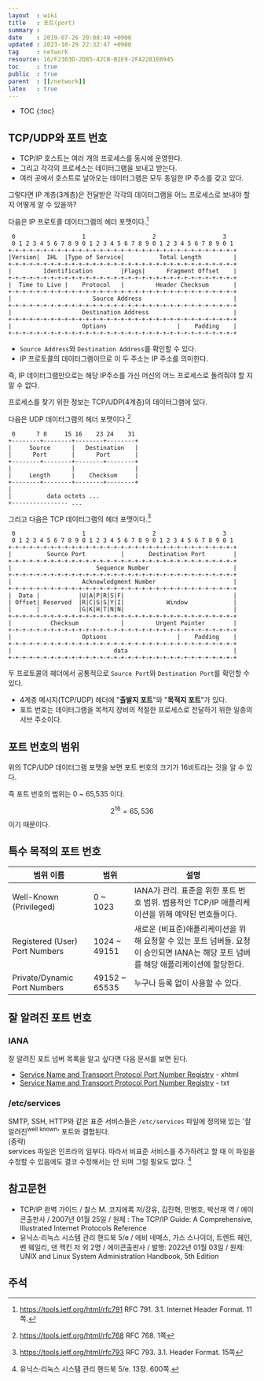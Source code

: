 ```yaml
---
layout  : wiki
title   : 포트(port)
summary : 
date    : 2019-07-26 20:08:40 +0900
updated : 2023-10-29 22:32:47 +0900
tag     : network
resource: 16/F2303D-2D85-42CB-B2E9-2FA2281EB945
toc     : true
public  : true
parent  : [[/network]]
latex   : true
---
```

* TOC
{:toc}

## TCP/UDP와 포트 번호

* TCP/IP 호스트는 여러 개의 프로세스를 동시에 운영한다.
* 그리고 각각의 프로세스는 데이터그램을 보내고 받는다.
* 여러 곳에서 호스트로 날아오는 데이터그램은 모두 동일한 IP 주소를 갖고 있다.

그렇다면 IP 계층(3계층)은 전달받은 각각의 데이터그램을 어느 프로세스로 보내야 할지 어떻게 알 수 있을까?

다음은 IP 프로토콜 데이터그램의 헤더 포맷이다.[^ip-datagram]

```text
 0                   1                   2                   3
 0 1 2 3 4 5 6 7 8 9 0 1 2 3 4 5 6 7 8 9 0 1 2 3 4 5 6 7 8 9 0 1
+-+-+-+-+-+-+-+-+-+-+-+-+-+-+-+-+-+-+-+-+-+-+-+-+-+-+-+-+-+-+-+-+
|Version|  IHL  |Type of Service|          Total Length         |
+-+-+-+-+-+-+-+-+-+-+-+-+-+-+-+-+-+-+-+-+-+-+-+-+-+-+-+-+-+-+-+-+
|         Identification        |Flags|      Fragment Offset    |
+-+-+-+-+-+-+-+-+-+-+-+-+-+-+-+-+-+-+-+-+-+-+-+-+-+-+-+-+-+-+-+-+
|  Time to Live |    Protocol   |         Header Checksum       |
+-+-+-+-+-+-+-+-+-+-+-+-+-+-+-+-+-+-+-+-+-+-+-+-+-+-+-+-+-+-+-+-+
|                       Source Address                          |
+-+-+-+-+-+-+-+-+-+-+-+-+-+-+-+-+-+-+-+-+-+-+-+-+-+-+-+-+-+-+-+-+
|                    Destination Address                        |
+-+-+-+-+-+-+-+-+-+-+-+-+-+-+-+-+-+-+-+-+-+-+-+-+-+-+-+-+-+-+-+-+
|                    Options                    |    Padding    |
+-+-+-+-+-+-+-+-+-+-+-+-+-+-+-+-+-+-+-+-+-+-+-+-+-+-+-+-+-+-+-+-+
```

* `Source Address`와 `Destination Address`를 확인할 수 있다.
* IP 프로토콜의 데이터그램이므로 이 두 주소는 IP 주소를 의미한다.

즉, IP 데이터그램만으로는 해당 IP주소를 가신 머신의 어느 프로세스로 돌려줘야 할 지 알 수 없다.

프로세스를 찾기 위한 정보는 TCP/UDP(4계층)의 데이터그램에 있다.

다음은 UDP 데이터그램의 헤더 포맷이다.[^udp-datagram]

```text
 0      7 8     15 16    23 24    31
+--------+--------+--------+--------+
|     Source      |   Destination   |
|      Port       |      Port       |
+--------+--------+--------+--------+
|                 |                 |
|     Length      |    Checksum     |
+--------+--------+--------+--------+
|
|          data octets ...
+---------------- ...
```

그리고 다음은 TCP 데이터그램의 헤더 포맷이다.[^tcp-datagram]

```text
 0                   1                   2                   3
 0 1 2 3 4 5 6 7 8 9 0 1 2 3 4 5 6 7 8 9 0 1 2 3 4 5 6 7 8 9 0 1
+-+-+-+-+-+-+-+-+-+-+-+-+-+-+-+-+-+-+-+-+-+-+-+-+-+-+-+-+-+-+-+-+
|          Source Port          |       Destination Port        |
+-+-+-+-+-+-+-+-+-+-+-+-+-+-+-+-+-+-+-+-+-+-+-+-+-+-+-+-+-+-+-+-+
|                        Sequence Number                        |
+-+-+-+-+-+-+-+-+-+-+-+-+-+-+-+-+-+-+-+-+-+-+-+-+-+-+-+-+-+-+-+-+
|                    Acknowledgment Number                      |
+-+-+-+-+-+-+-+-+-+-+-+-+-+-+-+-+-+-+-+-+-+-+-+-+-+-+-+-+-+-+-+-+
|  Data |           |U|A|P|R|S|F|                               |
| Offset| Reserved  |R|C|S|S|Y|I|            Window             |
|       |           |G|K|H|T|N|N|                               |
+-+-+-+-+-+-+-+-+-+-+-+-+-+-+-+-+-+-+-+-+-+-+-+-+-+-+-+-+-+-+-+-+
|           Checksum            |         Urgent Pointer        |
+-+-+-+-+-+-+-+-+-+-+-+-+-+-+-+-+-+-+-+-+-+-+-+-+-+-+-+-+-+-+-+-+
|                    Options                    |    Padding    |
+-+-+-+-+-+-+-+-+-+-+-+-+-+-+-+-+-+-+-+-+-+-+-+-+-+-+-+-+-+-+-+-+
|                             data                              |
+-+-+-+-+-+-+-+-+-+-+-+-+-+-+-+-+-+-+-+-+-+-+-+-+-+-+-+-+-+-+-+-+
```

두 프로토콜의 헤더에서 공통적으로 `Source Port`와 `Destination Port`를 확인할 수 있다.

* 4계층 메시지(TCP/UDP) 헤더에 "**출발지 포트**"와 "**목적지 포트**"가 있다.
* 포트 번호는 데이터그램을 목적지 장비의 적절한 프로세스로 전달하기 위한 일종의 서브 주소이다.

## 포트 번호의 범위

위의 TCP/UDP 데이터그램 포맷을 보면 포트 번호의 크기가 16비트라는 것을 알 수 있다.

즉 포트 번호의 범위는 0 ~ 65,535 이다.

$$2^{16} = 65,536$$이기 때문이다.

## 특수 목적의 포트 번호

| 범위 이름                      | 범위          | 설명                                                                                                                                 |
|--------------------------------|---------------|--------------------------------------------------------------------------------------------------------------------------------------|
| Well-Known (Privileged)        | 0 ~ 1023      | IANA가 관리. 표준을 위한 포트 번호 범위. 범용적인 TCP/IP 애플리케이션을 위해 예약된 번호들이다.                                      |
| Registered (User) Port Numbers | 1024 ~ 49151  | 새로운 (비표준)애플리케이션을 위해 요청할 수 있는 포트 넘버들. 요청이 승인되면 IANA는 해당 포트 넘버를 해당 애플리케이션에 할당한다. |
| Private/Dynamic Port Numbers   | 49152 ~ 65535 | 누구나 등록 없이 사용할 수 있다.                                                                                                     |

## 잘 알려진 포트 번호

### IANA

잘 알려진 포트 넘버 목록을 알고 싶다면 다음 문서를 보면 된다.

* [Service Name and Transport Protocol Port Number Registry](https://www.iana.org/assignments/service-names-port-numbers/service-names-port-numbers.xhtml ) - xhtml
* [Service Name and Transport Protocol Port Number Registry](https://www.iana.org/assignments/service-names-port-numbers/service-names-port-numbers.txt ) - txt

### /etc/services

>
SMTP, SSH, HTTP와 같은 표준 서비스들은 `/etc/services` 파일에 정의돼 있는 '잘 알려진<sup>well known</sup>' 포트와 결합된다.  
(중략)  
services 파일은 인프라의 일부다.
따라서 비표준 서비스를 추가하려고 할 때 이 파일을 수정할 수 있음에도 결코 수정해서는 안 되며 그럴 필요도 없다.
[^handbook-600]

## 참고문헌

- TCP/IP 완벽 가이드 / 찰스 M. 코지에록 저/강유, 김진혁, 민병호, 박선재 역 / 에이콘출판사 / 2007년 01월 25일 / 원제 : The TCP/IP Guide: A Comprehensive, Illustrated Internet Protocols Reference
- 유닉스·리눅스 시스템 관리 핸드북 5/e / 에비 네메스, 가스 스나이더, 트렌트 헤인, 벤 웨일리, 댄 맥킨 저 외 2명 / 에이콘출판사 / 발행: 2022년 01월 03일 / 원제: UNIX and Linux System Administration Handbook, 5th Edition

## 주석

[^udp-datagram]: https://tools.ietf.org/html/rfc768 RFC 768. 1쪽
[^tcp-datagram]: https://tools.ietf.org/html/rfc793 RFC 793. 3.1. Header Format. 15쪽
[^ip-datagram]: https://tools.ietf.org/html/rfc791 RFC 791. 3.1. Internet Header Format. 11쪽.
[^handbook-600]: 유닉스·리눅스 시스템 관리 핸드북 5/e. 13장. 600쪽.

